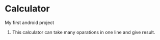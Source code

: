 # Calculator
My first android project

1. This calculator can take many oparations in one line and give result.
